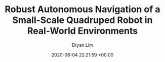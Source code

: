 ---
layout: post
title:  "Robust Autonomous Navigation of a Small-Scale Quadruped Robot in Real-World Environments"
date:   2020-06-04 22:21:59 +00:00
image: /images/IROS2020.png
categories: research
author: "Bryan Lim"
authors: "T Dudzik, M Chignoli, G Bledt, Bryan Lim, A Miller, D Kim, S Kim"
venue: "International Conference on Intelligent Robots and Systems (IROS)"
arxiv:
paper: https://ieeexplore.ieee.org/document/9340701
--- 